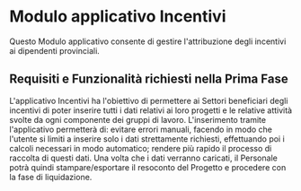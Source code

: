 # Modulo applicativo Incentivi

Questo Modulo applicativo consente di gestire l'attribuzione degli incentivi ai dipendenti provinciali.


## Requisiti e Funzionalità richiesti nella Prima Fase

L'applicativo Incentivi ha l'obiettivo di permettere ai Settori beneficiari degli incentivi di poter inserire tutti i dati relativi ai loro progetti e le relative attività svolte da ogni componente dei gruppi di lavoro.
L'inserimento tramite l'applicativo permetterà di:
evitare errori manuali, facendo in modo che l'utente si limiti a inserire solo i dati strettamente richiesti, effettuando poi i calcoli necessari in modo automatico;
rendere più rapido il processo di raccolta di questi dati.
Una volta che i dati verranno caricati, il Personale potrà quindi stampare/esportare il resoconto del Progetto e procedere con la fase di liquidazione.
